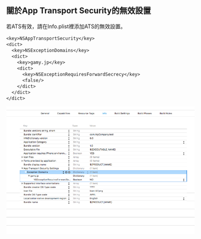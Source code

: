 ## 關於App Transport Security的無效設置

若ATS有效，請在Info.plist裡添加ATS的無效設置。

```
<key>NSAppTransportSecurity</key>
<dict>
  <key>NSExceptionDomains</key>
  <dict>
    <key>gamy.jp</key>
    <dict>
      <key>NSExceptionRequiresForwardSecrecy</key>
      <false/>
    </dict>
  </dict>
</dict>
```

![ATS01](./ats01.png)
